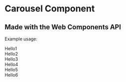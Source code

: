 # Carousel Component
## Made with the Web Components API
Example usage:
<my-carousel items-displayed=2>
    <div class="card">Hello1</div>
    <div class="card">Hello2</div>
    <div class="card">Hello3</div>
    <div class="card">Hello4</div>
    <div class="card">Hello5</div>
    <div class="card">Hello6</div>
</my-carousel>